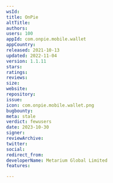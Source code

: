 ```yaml
---
wsId: 
title: OnPie
altTitle: 
authors: 
users: 100
appId: com.onpie.mobile.wallet
appCountry: 
released: 2021-10-13
updated: 2022-11-04
version: 1.1.11
stars: 
ratings: 
reviews: 
size: 
website: 
repository: 
issue: 
icon: com.onpie.mobile.wallet.png
bugbounty: 
meta: stale
verdict: fewusers
date: 2023-10-30
signer: 
reviewArchive: 
twitter: 
social: 
redirect_from: 
developerName: Metarium Global Limited
features: 

---
```


